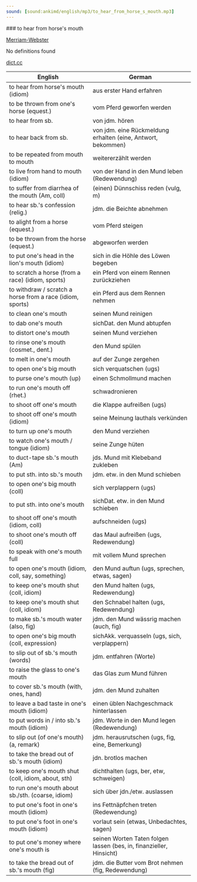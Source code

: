 ```yaml
---
sound: [sound:ankimd/english/mp3/to_hear_from_horse_s_mouth.mp3]
---
```


\### to hear from horse's mouth

[Merriam-Webster](https://www.merriam-webster.com/dictionary/to+hear+from+horse%27s+mouth)

No definitions found

[dict.cc](https://www.dict.cc/to+hear+from+horse's+mouth)

| English        | German       |
| -------------- | ------------ |
| to hear from horse's mouth (idiom) | aus erster Hand erfahren |
| to be thrown from one's horse (equest.) | vom Pferd geworfen werden |
| to hear from sb. | von jdm. hören |
| to hear back from sb. | von jdm. eine Rückmeldung erhalten (eine, Antwort, bekommen) |
| to be repeated from mouth to mouth | weitererzählt werden |
| to live from hand to mouth (idiom) | von der Hand in den Mund leben (Redewendung) |
| to suffer from diarrhea of the mouth (Am, coll) | (einen) Dünnschiss reden (vulg, m) |
| to hear sb.'s confession (relig.) | jdm. die Beichte abnehmen |
| to alight from a horse (equest.) | vom Pferd steigen |
| to be thrown from the horse (equest.) | abgeworfen werden |
| to put one's head in the lion's mouth (idiom) | sich in die Höhle des Löwen begeben |
| to scratch a horse (from a race) (idiom, sports) | ein Pferd von einem Rennen zurückziehen |
| to withdraw / scratch a horse from a race (idiom, sports) | ein Pferd aus dem Rennen nehmen |
| to clean one's mouth | seinen Mund reinigen |
| to dab one's mouth | sichDat. den Mund abtupfen |
| to distort one's mouth | seinen Mund verziehen |
| to rinse one's mouth (cosmet., dent.) | den Mund spülen |
| to melt in one's mouth | auf der Zunge zergehen |
| to open one's big mouth | sich verquatschen (ugs) |
| to purse one's mouth (up) | einen Schmollmund machen |
| to run one's mouth off (rhet.) | schwadronieren |
| to shoot off one's mouth | die Klappe aufreißen (ugs) |
| to shoot off one's mouth (idiom) | seine Meinung lauthals verkünden |
| to turn up one's mouth | den Mund verziehen |
| to watch one's mouth / tongue (idiom) | seine Zunge hüten |
| to duct-tape sb.'s mouth (Am) | jds. Mund mit Klebeband zukleben |
| to put sth. into sb.'s mouth | jdm. etw. in den Mund schieben |
| to open one's big mouth (coll) | sich verplappern (ugs) |
| to put sth. into one's mouth | sichDat. etw. in den Mund schieben |
| to shoot off one's mouth (idiom, coll) | aufschneiden (ugs) |
| to shoot one's mouth off (coll) | das Maul aufreißen (ugs, Redewendung) |
| to speak with one's mouth full | mit vollem Mund sprechen |
| to open one's mouth (idiom, coll, say, something) | den Mund auftun (ugs, sprechen, etwas, sagen) |
| to keep one's mouth shut (coll, idiom) | den Mund halten (ugs, Redewendung) |
| to keep one's mouth shut (coll, idiom) | den Schnabel halten (ugs, Redewendung) |
| to make sb.'s mouth water (also, fig) | jdm. den Mund wässrig machen (auch, fig) |
| to open one's big mouth (coll, expression) | sichAkk. verquasseln (ugs, sich, verplappern) |
| to slip out of sb.'s mouth (words) | jdm. entfahren (Worte) |
| to raise the glass to one's mouth | das Glas zum Mund führen |
| to cover sb.'s mouth (with, ones, hand) | jdm. den Mund zuhalten |
| to leave a bad taste in one's mouth (idiom) | einen üblen Nachgeschmack hinterlassen |
| to put words in / into sb.'s mouth (idiom) | jdm. Worte in den Mund legen (Redewendung) |
| to slip out (of one's mouth) (a, remark) | jdm. herausrutschen (ugs, fig, eine, Bemerkung) |
| to take the bread out of sb.'s mouth (idiom) | jdn. brotlos machen |
| to keep one's mouth shut (coll, idiom, about, sth) | dichthalten (ugs, ber, etw, schweigen) |
| to run one's mouth about sb./sth. (coarse, idiom) | sich über jdn./etw. auslassen |
| to put one's foot in one's mouth (idiom) | ins Fettnäpfchen treten (Redewendung) |
| to put one's foot in one's mouth (idiom) | vorlaut sein (etwas, Unbedachtes, sagen) |
| to put one's money where one's mouth is | seinen Worten Taten folgen lassen (bes, in, finanzieller, Hinsicht) |
| to take the bread out of sb.'s mouth (fig) | jdm. die Butter vom Brot nehmen (fig, Redewendung) |
